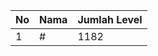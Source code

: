 | No | Nama            | Jumlah Level |
|----|-----------------|--------------|
| 1  | #    |    1182        |
